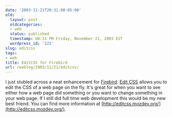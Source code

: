 ```yaml
---
date: '2003-11-21T20:31:00-05:00'
old:
  layout: post
  oldcategories:
  - web
  status: published
  timestamp: 08:31 PM Friday, November 21, 2003 EST
  wordpress_id: '221'
slug: editcss
tags:
- web
title: EditCSS for Firebird
url: /weblog/2003/11/21/editcss/
---
```


I just stubled across a neat enhancement for [Firebird](http://www.mozilla.org/products/firebird/).  [Edit CSS](http://editcss.mozdev.org/index.html) allows you to edit the
CSS of a web page on the fly.  It's great for when you want to see either how a
web page did something or you want to change something in your web page.  If I
still did full time web development this would be my new best friend.  You can
find more information at [http://editcss.mozdev.org/](http://editcss.mozdev.org/).
